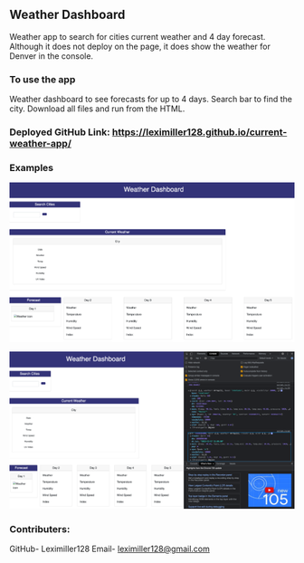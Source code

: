 ## Weather Dashboard

Weather app to search for cities current weather and 4 day forecast. Although it does not deploy on the page, it does show the weather for Denver in the console.

### To use the app

Weather dashboard to see forecasts for up to 4 days. Search bar to find the city. Download all files and run from the HTML.

### Deployed GitHub Link: https://leximiller128.github.io/current-weather-app/

### Examples

![without console](./Screen%20Shot%202022-11-16%20at%201.27.48%20PM.png)

![with app running in console](./Screen%20Shot%202022-11-16%20at%201.31.51%20PM.png)

### Contributers:

GitHub- Leximiller128
Email- leximiller128@gmail.com
